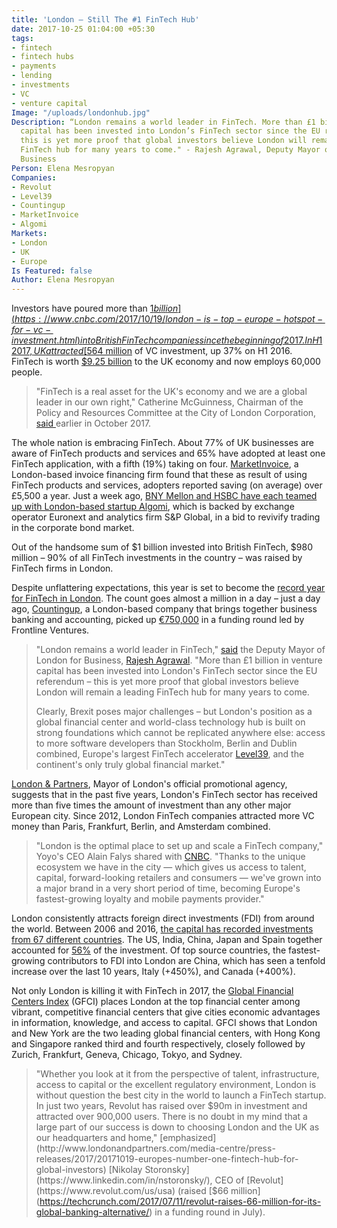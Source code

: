 ```yaml
---
title: 'London – Still The #1 FinTech Hub'
date: 2017-10-25 01:04:00 +05:30
tags:
- fintech
- fintech hubs
- payments
- lending
- investments
- VC
- venture capital
Image: "/uploads/londonhub.jpg"
Description: “London remains a world leader in FinTech. More than £1 billion in venture
  capital has been invested into London’s FinTech sector since the EU referendum –
  this is yet more proof that global investors believe London will remain a leading
  FinTech hub for many years to come." - Rajesh Agrawal, Deputy Mayor of London for
  Business
Person: Elena Mesropyan
Companies:
- Revolut
- Level39
- Countingup
- MarketInvoice
- Algomi
Markets:
- London
- UK
- Europe
Is Featured: false
Author: Elena Mesropyan
---
```


Investors have poured more than [$1 billion](https://www.cnbc.com/2017/10/19/london-is-top-europe-hotspot-for-vc-investment.html) into British FinTech companies since the beginning of 2017. In H1 2017, UK attracted [$564 million](https://new.innovatefinance.com/news/global-vc-fintech-investment-attracts-6-5-billion-h1-2017-uk-investment-37-reveals-innovate-finance/) of VC investment, up 37% on H1 2016. FinTech is worth [$9.25 billion](http://www.businessinsider.com/britains-fintech-boom-pushes-finance-trademarks-record-high-2017-10) to the UK economy and now employs 60,000 people. 

> "FinTech is a real asset for the UK's economy and we are a global leader in our own right," Catherine McGuinness, Chairman of the Policy and Resources Committee at the City of London Corporation, [said ](https://www.cnbc.com/2017/10/16/london-to-remain-fintech-hub-of-europe-despite-brexit-study-says.html)earlier in October 2017.

The whole nation is embracing FinTech. About 77% of UK businesses are aware of FinTech products and services and 65% have adopted at least one FinTech application, with a fifth (19%) taking on four. [MarketInvoice](https://blog.marketinvoice.com/2017/09/25/65-uk-businesses-embrace-fintech/), a London-based invoice financing firm found that these as result of using FinTech products and services, adopters reported saving (on average) over £5,500 a year. Just a week ago, [BNY Mellon and HSBC have each teamed up with London-based startup Algomi](https://www.fnlondon.com/articles/bny-mellon-and-hsbc-team-with-london-fintech-to-boost-bond-liquidity-20171017), which is backed by exchange operator Euronext and analytics firm S&P Global, in a bid to revivify trading in the corporate bond market.

Out of the handsome sum of $1 billion invested into British FinTech, $980 million – 90% of all FinTech investments in the country – was raised by FinTech firms in London.

Despite unflattering expectations, this year is set to become the [record year for FinTech in London](https://www.reuters.com/article/us-britain-fintech-investment/uk-fintech-investment-set-for-record-breaking-year-in-2017-idUSKBN1CO026). The count goes almost a million in a day – just a day ago, [Countingup](https://countingup.com/), a London-based company that brings together business banking and accounting, picked up [€750,000](https://techcrunch.com/2017/10/23/countingup/) in a funding round led by Frontline Ventures.

> "London remains a world leader in FinTech," [said](http://www.londonandpartners.com/media-centre/press-releases/2017/20171019-europes-number-one-fintech-hub-for-global-investors) the Deputy Mayor of London for Business, [Rajesh Agrawal](https://www.london.gov.uk/people/mayoral/rajesh-agrawal). "More than £1 billion in venture capital has been invested into London's FinTech sector since the EU referendum – this is yet more proof that global investors believe London will remain a leading FinTech hub for many years to come.
>
> Clearly, Brexit poses major challenges – but London's position as a global financial center and world-class technology hub is built on strong foundations which cannot be replicated anywhere else: access to more software developers than Stockholm, Berlin and Dublin combined, Europe's largest FinTech accelerator [Level39](http://www.level39.co/), and the continent's only truly global financial market."

[London & Partners](http://www.londonandpartners.com/media-centre/press-releases/2017/20171019-europes-number-one-fintech-hub-for-global-investors), Mayor of London's official promotional agency, suggests that in the past five years, London's FinTech sector has received more than five times the amount of investment than any other major European city. Since 2012, London FinTech companies attracted more VC money than Paris, Frankfurt, Berlin, and Amsterdam combined.

> "London is the optimal place to set up and scale a FinTech company," Yoyo's CEO Alain Falys shared with [CNBC](https://www.cnbc.com/2017/10/19/london-is-top-europe-hotspot-for-vc-investment.html). "Thanks to the unique ecosystem we have in the city — which gives us access to talent, capital, forward-looking retailers and consumers — we've grown into a major brand in a very short period of time, becoming Europe's fastest-growing loyalty and mobile payments provider."

London consistently attracts foreign direct investments (FDI) from around the world. Between 2006 and 2016, [the capital has recorded investments from 67 different countries](http://files.londonandpartners.com/l-and-p/assets/fdi_report_2006_2016_web.pdf). The US, India, China, Japan and Spain together accounted for [56%](http://files.londonandpartners.com/l-and-p/assets/fdi_report_2006_2016_web.pdf) of the investment. Of top source countries, the fastest-growing contributors to FDI into London are China, which has seen a tenfold increase over the last 10 years, Italy (\+450%), and Canada (\+400%).

Not only London is killing it with FinTech in 2017, the [Global Financial Centers Index](http://www.zyen.com/component/content/article.html?id=240) (GFCI) places London at the top financial center among vibrant, competitive financial centers that give cities economic advantages in information, knowledge, and access to capital. GFCI shows that London and New York are the two leading global financial centers, with Hong Kong and Singapore ranked third and fourth respectively, closely followed by Zurich, Frankfurt, Geneva, Chicago, Tokyo, and Sydney.

> "Whether you look at it from the perspective of talent, infrastructure, access to capital or the excellent regulatory environment, London is without question the best city in the world to launch a FinTech startup. In just two years, Revolut has raised over $90m in investment and attracted over 900,000 users. There is no doubt in my mind that a large part of our success is down to choosing London and the UK as our headquarters and home," [emphasized](http://www.londonandpartners.com/media-centre/press-releases/2017/20171019-europes-number-one-fintech-hub-for-global-investors) [Nikolay Storonsky](https://www.linkedin.com/in/nstoronsky/), CEO of [Revolut](https://www.revolut.com/us/usa) (raised [$66 million](https://techcrunch.com/2017/07/11/revolut-raises-66-million-for-its-global-banking-alternative/) in a funding round in July).